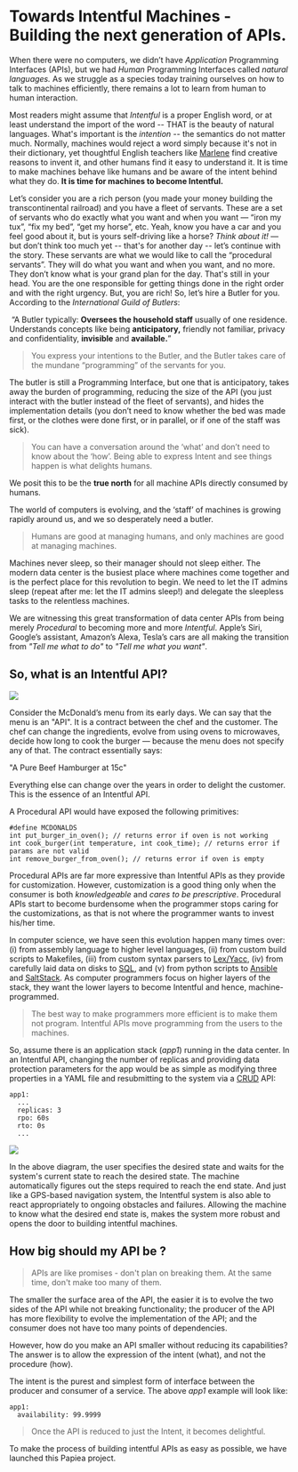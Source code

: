 # Towards Intentful Machines - Building the next generation of APIs.

When there were no computers, we didn’t have _Application_ Programming Interfaces (APIs), but we had _Human_ Programming Interfaces called _natural languages._ As we struggle as a species today training ourselves on how to talk to machines efficiently, there remains a lot to learn from human to human interaction.

Most readers might assume that _Intentful_ is a proper English word, or at least understand the import of the word -- THAT is the beauty of natural languages. What's important is the _intention_ \-\- the semantics do not matter much. Normally, machines would reject a word simply because it's not in their dictionary, yet thoughtful English teachers like [Marlene](http://redefinedagain.blogspot.com/2011/01/intentful.html) find creative reasons to invent it, and other humans find it easy to understand it. It is time to make machines behave like humans and be aware of the intent behind what they do. **It is time for machines to become Intentful.**

Let’s consider you are a rich person (you made your money building the transcontinental railroad) and you have a fleet of servants. These are a set of servants who do exactly what you want and when you want — “iron my tux”, “fix my bed”, “get my horse”, etc. Yeah, 
know you have a car and you feel good about it, but is yours self-driving like a horse? _Think about it!_ — but don’t think too much yet -- that's for another day -- let’s continue with the story. These servants are what we would like to call the “procedural servants”. They will do what you want and when you want, and no more. They don’t know what is your grand plan for the day. That's still in your head. You are the one responsible for getting things done in the right order and with the right urgency. But, you are rich! So, let’s hire a Butler for you. According to the _International Guild of Butlers_:

 “A Butler typically: **Oversees the household staff** usually of one residence. Understands concepts like being **anticipatory,** friendly not familiar, privacy and confidentiality, **invisible** and **available.**”

> You express your intentions to the Butler, and the Butler takes care of the mundane “programming” of the servants for you.

The butler is still a Programming Interface, but one that is anticipatory, takes away the burden of programming, reducing the size of the API (you just interact with the butler instead of the fleet of servants), and hides the implementation details (you don’t need to know whether the bed was made first, or the clothes were done first, or in parallel, or if one of the staff was sick).

> You can have a conversation around the ‘what’ and don’t need to know about the ‘how’. Being able to express Intent and see things happen is what delights humans.

We posit this to be the **true north** for all machine APIs directly consumed by humans.

The world of computers is evolving, and the ‘staff’ of machines is growing rapidly around us, and we so desperately need a butler. 

> Humans are good at managing humans, and only machines are good at managing machines.

Machines never sleep, so their manager should not sleep either. The modern data center is the busiest place where machines come together and is the perfect place for this revolution to begin. We need to let the IT admins sleep (repeat after me: let the IT admins sleep!) and delegate the sleepless tasks to the relentless machines.

We are witnessing this great transformation of data center APIs from being merely _Procedural_ to becoming more and more _Intentful_. Apple’s Siri, Google’s assistant, Amazon’s Alexa, Tesla’s cars are all making the transition from _"Tell me what to do"_ to _"Tell me what you want"_.

So, what is an Intentful API?
-----------------------------

![](https://media.licdn.com/dms/image/C5112AQFrUqgjcveK4w/article-inline_image-shrink_1500_2232/0?e=1540425600&v=beta&t=w70V1uX3dhnTGJ6b7Oflk_JkrmsB8DkMfexG8lTnYT4)

Consider the McDonald’s menu from its early days. We can say that the menu is an "API". It is a contract between the chef and the customer. The chef can change the ingredients, evolve from using ovens to microwaves, decide how long to cook the burger — because the menu does not specify any of that. The contract essentially says:

"A Pure Beef Hamburger at 15c"

Everything else can change over the years in order to delight the customer. This is the essence of an Intentful API.

A Procedural API would have exposed the following primitives:

```
#define MCDONALDS
int put_burger_in_oven(); // returns error if oven is not working
int cook_burger(int temperature, int cook_time); // returns error if params are not valid
int remove_burger_from_oven(); // returns error if oven is empty
```
Procedural APIs are far more expressive than Intentful APIs as they provide for customization. However, customization is a good thing only when the consumer is both _knowledgeable_ and _cares to be prescriptive_. Procedural APIs start to become burdensome when the programmer stops caring for the customizations, as that is not where the programmer wants to invest his/her time.

In computer science, we have seen this evolution happen many times over: (i) from assembly language to higher level languages, (ii) from custom build scripts to Makefiles, (iii) from custom syntax parsers to [Lex/Yacc](http://dinosaur.compilertools.net/), (iv) from carefully laid data on disks to [SQL](https://en.wikipedia.org/wiki/SQL), and (v) from python scripts to [Ansible](https://www.ansible.com/how-ansible-works) and [SaltStack](https://docs.saltstack.com/en/latest/topics/). As computer programmers focus on higher layers of the stack, they want the lower layers to become Intentful and hence, machine-programmed.

> The best way to make programmers more efficient is to make them not program. Intentful APIs move programming from the users to the machines.

So, assume there is an application stack (_app1_) running in the data center. In an Intentful API, changing the number of replicas and providing data protection parameters for the app would be as simple as modifying three properties in a YAML file and resubmitting to the system via a [CRUD](https://en.wikipedia.org/wiki/Create,_read,_update_and_delete) API:

```
app1:
  ...
  replicas: 3
  rpo: 60s
  rto: 0s
  ...
```

![](https://media.licdn.com/dms/image/C5112AQHQMfbHL2e0ng/article-inline_image-shrink_1000_1488/0?e=1540425600&v=beta&t=r9Xmuf6WfHPg7VE3rCG2eQG9t4ojtM0ef-f-9Gp5Vf4)

In the above diagram, the user specifies the desired state and waits for the system's current state to reach the desired state. The machine automatically figures out the steps required to reach the end state. And just like a GPS-based navigation system, the Intentful system is also able to react appropriately to ongoing obstacles and failures. Allowing the machine to know what the desired end state is, makes the system more robust and opens the door to building intentful machines.

How big should my API be ?
--------------------------

> APIs are like promises - don't plan on breaking them. At the same time, don't make too many of them.

The smaller the surface area of the API, the easier it is to evolve the two sides of the API while not breaking functionality; the producer of the API has more flexibility to evolve the implementation of the API; and the consumer does not have too many points of dependencies.

However, how do you make an API smaller without reducing its capabilities?The answer is to allow the expression of the intent (what), and not the procedure (how).

The intent is the purest and simplest form of interface between the producer and consumer of a service. The above _app1_ example will look like:

```
app1:
  availability: 99.9999
```
> Once the API is reduced to just the Intent, it becomes delightful.

To make the process of building intentful APIs as easy as possible, we have launched this Papiea project. 
